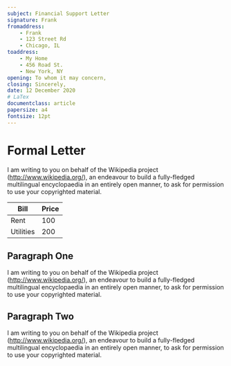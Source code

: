 ```yaml
---
subject: Financial Support Letter
signature: Frank
fromaddress:
    - Frank
    - 123 Street Rd
    - Chicago, IL
toaddress:
    - My Home
    - 456 Road St.
    - New York, NY
opening: To whom it may concern,
closing: Sincerely,
date: 12 December 2020
# LaTex
documentclass: article
papersize: a4
fontsize: 12pt
---
```


# Formal Letter

I am writing to you on behalf of the Wikipedia project (http://www.wikipedia.org/),
an endeavour to build a fully-fledged multilingual encyclopaedia in an entirely
open manner, to ask for permission to use your copyrighted material.

| Bill      | Price |
|-----------|-------|
| Rent      | 100   |
| Utilities | 200   |

## Paragraph One

I am writing to you on behalf of the Wikipedia project (http://www.wikipedia.org/),
an endeavour to build a fully-fledged multilingual encyclopaedia in an entirely
open manner, to ask for permission to use your copyrighted material.

## Paragraph Two

I am writing to you on behalf of the Wikipedia project (http://www.wikipedia.org/),
an endeavour to build a fully-fledged multilingual encyclopaedia in an entirely
open manner, to ask for permission to use your copyrighted material.